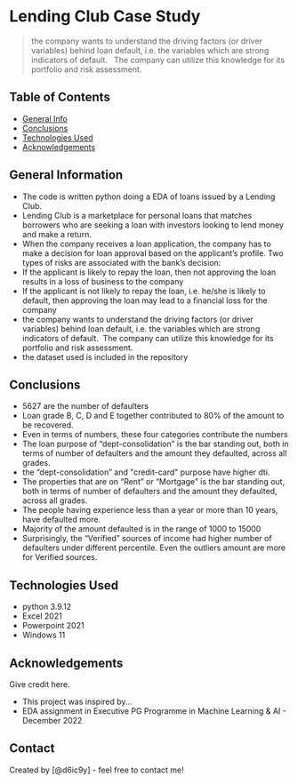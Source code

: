 # Lending Club Case Study
> the company wants to understand the driving factors (or driver variables) behind loan default, i.e. the variables which are strong indicators of default.  
> The company can utilize this knowledge for its portfolio and risk assessment.


## Table of Contents
* [General Info](#general-information)
* [Conclusions](#conclusions)
* [Technologies Used](#technologies-used)
* [Acknowledgements](#acknowledgements)

<!-- You can include any other section that is pertinent to your problem -->

## General Information
- The code is written python doing a EDA of loans issued by a Lending Club. 
- Lending Club is a marketplace for personal loans that matches borrowers who are seeking a loan with investors looking to lend money and make a return. 
- When the company receives a loan application, the company has to make a decision for loan approval based on the applicant’s profile. Two types of risks are associated with the bank’s decision:
- If the applicant is likely to repay the loan, then not approving the loan results in a loss of business to the company
- If the applicant is not likely to repay the loan, i.e. he/she is likely to default, then approving the loan may lead to a financial loss for the company
- the company wants to understand the driving factors (or driver variables) behind loan default, i.e. the variables which are strong indicators of default.  The company can utilize this knowledge for its portfolio and risk assessment. 
- the dataset used is included in the repository

<!-- You don't have to answer all the questions - just the ones relevant to your project. -->

## Conclusions
- 5627 are the number of defaulters
- Loan grade B, C, D and E together contributed to 80% of the amount to be recovered.
- Even in terms of numbers, these four categories contribute the numbers
- The loan purpose of “dept-consolidation” is the bar standing out, both in terms of number of defaulters and the amount they defaulted, across all grades.
- the “dept-consolidation” and "credit-card" purpose have higher dti.
- The properties that are on “Rent” or “Mortgage” is the bar standing out, both in terms of number of defaulters and the amount they defaulted, across all grades.
- The people having experience less than a year or more than 10 years, have defaulted more.
- Majority of the amount defaulted is in the range of 1000 to 15000
- Surprisingly, the “Verified” sources of income had higher number of defaulters under different percentile. Even the outliers amount are more for Verified sources.



<!-- You don't have to answer all the questions - just the ones relevant to your project. -->


## Technologies Used
- python 3.9.12
- Excel 2021
- Powerpoint 2021
- Windows 11

<!-- As the libraries versions keep on changing, it is recommended to mention the version of library used in this project -->

## Acknowledgements
Give credit here.
- This project was inspired by...
- EDA assignment in Executive PG Programme in Machine Learning & AI - December 2022



## Contact
Created by [@d6ic9y] - feel free to contact me!


<!-- Optional -->
<!-- ## License -->
<!-- This project is open source and available under the [... License](). -->

<!-- You don't have to include all sections - just the one's relevant to your project -->
